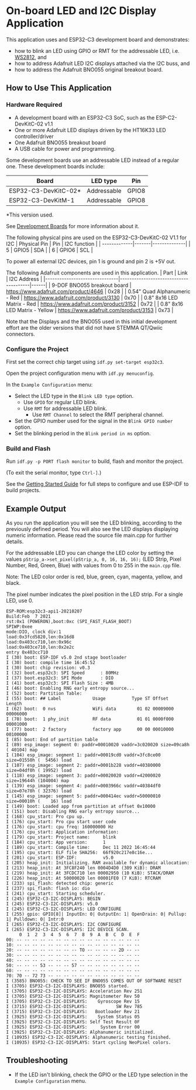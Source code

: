 # On-board LED and I2C Display Application
This application uses and ESP32-C3 development board and demonstrates:
* how to blink an LED using GPIO or RMT for the addressable LED,
i.e. [WS2812](http://www.world-semi.com/Certifications/WS2812B.html), and
* how to address Adafruit LED I2C displays attached via the I2C buss, and
* how to address the Adafruit BNO055 original breakout board.

## How to Use This Application
### Hardware Required

* A development board with an ESP32-C3 SoC, such as the ESP-C2-DevKitC-02 v1.1
* One or more Adafruit LED displays driven by the HT16K33 LED controller/driver
* One Adafruit BNO055 breakout board
* A USB cable for power and programming.

Some development boards use an addressable LED instead of a regular one. These
development boards include:

| Board                | LED type             | Pin     |
| -------------------- | -------------------- | ------- |
| ESP32-C3-DevKitC-02* | Addressable          | GPIO8   |
| ESP32-C3-DevKitM-1   | Addressable          | GPIO8   |

\*This version used.

See [Development Boards](https://www.espressif.com/en/products/devkits) for 
more information about it.

The following physical pins are used on the ESP32-C3-DevKitC-02 V1.1 for I2C
| Physical Pin | Pin   | I2C function |
| -------------|-------|--------------|
| 5            | GPIO5 | SDA          |
| 6            | GPIO6 | SCL          |

To power all external I2C devices, pin 1 is ground and pin 2 is +5V out.

The following Adafruit components are used in this application.
| Part                          | Link                                  | I2C Address |
|-------------------------------|---------------------------------------|------|
| 9-DOF BNO055 breakout board   | https://www.adafruit.com/product/4646 | 0x28 |
| 0.54" Quad Alphanumeric - Red | https://www.adafruit.com/product/3130 | 0x70 |
| 0.8" 8x16 LED Matrix - Red    | https://www.adafruit.com/product/3152 | 0x72 |
| 0.8" 8x16 LED Matrix - Yellow | https://www.adafruit.com/product/3153 | 0x73 |

Note that the Displays and the BNO055 used in this initial development effort
are the older versions that did not have STEMMA QT/Qwiic connectors.
### Configure the Project

First set the correct chip target using `idf.py set-target esp32c3`.

Open the project configuration menu with `idf.py menuconfig`.

In the `Example Configuration` menu:

* Select the LED type in the `Blink LED type` option.
    * Use `GPIO` for regular LED blink.
    * Use `RMT` for addressable LED blink.
        * Use `RMT Channel` to select the RMT peripheral channel.
* Set the GPIO number used for the signal in the `Blink GPIO number` option.
* Set the blinking period in the `Blink period in ms` option.

### Build and Flash

Run `idf.py -p PORT flash monitor` to build, flash and monitor the project.

(To exit the serial monitor, type ``Ctrl-]``.)

See the [Getting Started Guide](https://docs.espressif.com/projects/esp-idf/en/latest/get-started/index.html) 
for full steps to configure and use ESP-IDF to build projects.

## Example Output

As you run the application you will see the LED blinking, according to the 
previously defined period. You will also see the LED displays displaying
numeric information. Please read the source file main.cpp for further details.

For the addressable LED you can change the LED color by setting the values 
`pStrip_a->set_pixel(pStrip_a, 0, 16, 16, 16);` 
(LED Strip, Pixel Number, Red, Green, Blue) with values from 0 to 255 in the 
`main.cpp` file.

Note: The LED color order is red, blue, green, cyan, magenta, yellow, and black.

The pixel number indicates the pixel position in the LED strip. For a single 
LED, use 0.

```
ESP-ROM:esp32c3-api1-20210207
Build:Feb  7 2021
rst:0x1 (POWERON),boot:0xc (SPI_FAST_FLASH_BOOT)
SPIWP:0xee
mode:DIO, clock div:1
load:0x3fcd5820,len:0x16d8
load:0x403cc710,len:0x96c
load:0x403ce710,len:0x2e2c
entry 0x403cc710
I (30) boot: ESP-IDF v5.0 2nd stage bootloader
I (30) boot: compile time 16:45:52
I (30) boot: chip revision: v0.3
I (32) boot.esp32c3: SPI Speed      : 80MHz
I (37) boot.esp32c3: SPI Mode       : DIO
I (41) boot.esp32c3: SPI Flash Size : 4MB
I (46) boot: Enabling RNG early entropy source...
I (52) boot: Partition Table:
I (55) boot: ## Label            Usage          Type ST Offset   Length
I (62) boot:  0 nvs              WiFi data        01 02 00009000 00006000
I (70) boot:  1 phy_init         RF data          01 01 0000f000 00001000
I (77) boot:  2 factory          factory app      00 00 00010000 00100000
I (85) boot: End of partition table
I (89) esp_image: segment 0: paddr=00010020 vaddr=3c020020 size=09ca8h ( 40104) map
I (104) esp_image: segment 1: paddr=00019cd0 vaddr=3fc8ce00 size=01550h (  5456) load
I (107) esp_image: segment 2: paddr=0001b228 vaddr=40380000 size=04df0h ( 19952) load
I (118) esp_image: segment 3: paddr=00020020 vaddr=42000020 size=19644h (104004) map
I (139) esp_image: segment 4: paddr=0003966c vaddr=40384df0 size=07e78h ( 32376) load
I (145) esp_image: segment 5: paddr=000414ec vaddr=50000010 size=00010h (    16) load
I (149) boot: Loaded app from partition at offset 0x10000
I (151) boot: Disabling RNG early entropy source...
I (168) cpu_start: Pro cpu up.
I (176) cpu_start: Pro cpu start user code
I (176) cpu_start: cpu freq: 160000000 Hz
I (176) cpu_start: Application information:
I (179) cpu_start: Project name:     blink
I (184) cpu_start: App version:      1
I (189) cpu_start: Compile time:     Dec 11 2022 16:45:44
I (195) cpu_start: ELF file SHA256:  66f920c217e8c16e...
I (201) cpu_start: ESP-IDF:          v5.0
I (205) heap_init: Initializing. RAM available for dynamic allocation:
I (213) heap_init: At 3FC8F240 len 0004D4D0 (309 KiB): DRAM
I (219) heap_init: At 3FCDC710 len 00002950 (10 KiB): STACK/DRAM
I (226) heap_init: At 50000020 len 00001FE0 (7 KiB): RTCRAM
I (233) spi_flash: detected chip: generic
I (237) spi_flash: flash io: dio
I (241) cpu_start: Starting scheduler.
I (245) ESP32-C3-I2C-DISPLAYS: BEGIN
I (245) ESP32-C3-I2C-DISPLAYS: v5.0
I (245) ESP32-C3-I2C-DISPLAYS: LED CONFIGURE
I (255) gpio: GPIO[8]| InputEn: 0| OutputEn: 1| OpenDrain: 0| Pullup: 1| Pulldown: 0| Intr:0 
I (265) ESP32-C3-I2C-DISPLAYS: I2C CONFIGURE
I (265) ESP32-C3-I2C-DISPLAYS: I2C DEVICE SCAN.
     0  1  2  3  4  5  6  7  8  9  A  B  C  D  E  F
00: -- -- -- -- -- -- -- -- -- -- -- -- -- -- -- -- 
10: -- -- -- -- -- -- -- -- -- -- -- -- -- -- -- -- 
20: -- -- -- -- -- -- -- -- TO -- -- -- -- 2D -- -- 
30: -- -- -- -- -- -- -- -- -- -- -- -- -- -- -- -- 
40: -- -- -- -- -- -- -- -- -- -- -- -- -- -- -- -- 
50: -- -- -- 53 -- -- -- 57 -- -- -- -- -- -- -- -- 
60: -- -- -- -- -- -- -- -- -- -- -- -- -- -- -- -- 
70: 70 -- 72 73 -- -- -- -- -- -- -- -- -- -- -- -- 
I (3585) BNO055: CHECK TO SEE IF BNO055 COMES OUT OF SOFTWARE RESET
I (3705) ESP32-C3-I2C-DISPLAYS: BNO055 started.
I (3705) ESP32-C3-I2C-DISPLAYS: Acceleration Rev 251
I (3705) ESP32-C3-I2C-DISPLAYS: Magnitometer Rev 50
I (3705) ESP32-C3-I2C-DISPLAYS:    Gyroscope Rev 15
I (3715) ESP32-C3-I2C-DISPLAYS:           SW Rev 785
I (3715) ESP32-C3-I2C-DISPLAYS:   Bootloader Rev 21
I (3925) ESP32-C3-I2C-DISPLAYS:    System Status 05
I (3925) ESP32-C3-I2C-DISPLAYS: Self Test Result 0F
I (3925) ESP32-C3-I2C-DISPLAYS:     System Error 00
I (3925) ESP32-C3-I2C-DISPLAYS: Alphanumeric initialized.
I (10935) ESP32-C3-I2C-DISPLAYS: Alphanumeric testing finished.
I (10935) ESP32-C3-I2C-DISPLAYS: Start cycling NeoPixel colors.
```

## Troubleshooting
* If the LED isn't blinking, check the GPIO or the LED type selection in the 
`Example Configuration` menu.